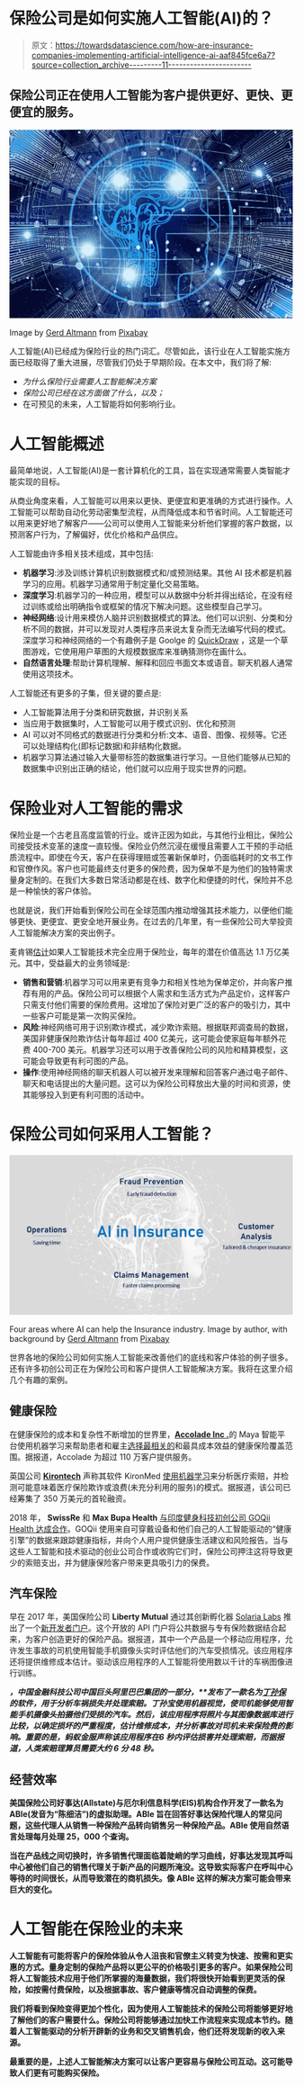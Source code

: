 # 保险公司是如何实施人工智能(AI)的？

> 原文：<https://towardsdatascience.com/how-are-insurance-companies-implementing-artificial-intelligence-ai-aaf845fce6a7?source=collection_archive---------11----------------------->

## 保险公司正在使用人工智能为客户提供更好、更快、更便宜的服务。

![](img/da78bbe2c198fe08b6e6ee669edc6bfd.png)

Image by [Gerd Altmann](https://pixabay.com/users/geralt-9301/?utm_source=link-attribution&utm_medium=referral&utm_campaign=image&utm_content=3382507) from [Pixabay](https://pixabay.com/?utm_source=link-attribution&utm_medium=referral&utm_campaign=image&utm_content=3382507)

人工智能(AI)已经成为保险行业的热门词汇。尽管如此，该行业在人工智能实施方面已经取得了重大进展，尽管我们仍处于早期阶段。在本文中，我们将了解:

*   *为什么保险行业需要人工智能解决方案*
*   *保险公司已经在这方面做了什么，以及；*
*   在可预见的未来，人工智能将如何影响行业。

# 人工智能概述

最简单地说，人工智能(AI)是一套计算机化的工具，旨在实现通常需要人类智能才能实现的目标。

从商业角度来看，人工智能可以用来以更快、更便宜和更准确的方式进行操作。人工智能可以帮助自动化劳动密集型流程，从而降低成本和节省时间。人工智能还可以用来更好地了解客户——公司可以使用人工智能来分析他们掌握的客户数据，以预测客户行为，了解偏好，优化价格和产品供应。

人工智能由许多相关技术组成，其中包括:

*   **机器学习**:涉及训练计算机识别数据模式和/或预测结果。其他 AI 技术都是机器学习的应用。机器学习通常用于制定量化交易策略。
*   **深度学习**:机器学习的一种应用，模型可以从数据中分析并得出结论，在没有经过训练或给出明确指令或框架的情况下解决问题。这些模型自己学习。
*   **神经网络**:设计用来模仿人脑并识别数据模式的算法。他们可以识别、分类和分析不同的数据，并可以发现对人类程序员来说太复杂而无法编写代码的模式。深度学习和神经网络的一个有趣例子是 Goolge 的 [QuickDraw](https://quickdraw.withgoogle.com/#) ，这是一个草图游戏，它使用用户草图的大规模数据库来准确猜测你在画什么。
*   **自然语言处理**:帮助计算机理解、解释和回应书面文本或语音。聊天机器人通常使用这项技术。

人工智能还有更多的子集，但关键的要点是:

*   人工智能算法用于分类和研究数据，并识别关系
*   当应用于数据集时，人工智能可以用于模式识别、优化和预测
*   AI 可以对不同格式的数据进行分类和分析:文本、语音、图像、视频等。它还可以处理结构化(即标记数据)和非结构化数据。
*   机器学习算法通过输入大量带标签的数据集进行学习。一旦他们能够从已知的数据集中识别出正确的结论，他们就可以应用于现实世界的问题。

# 保险业对人工智能的需求

保险业是一个古老且高度监管的行业。或许正因为如此，与其他行业相比，保险公司接受技术变革的速度一直较慢。保险业仍然沉浸在缓慢且需要人工干预的手动纸质流程中。即使在今天，客户在获得理赔或签署新保单时，仍面临耗时的文书工作和官僚作风。客户也可能最终支付更多的保险费，因为保单不是为他们的独特需求量身定制的。在我们大多数日常活动都是在线、数字化和便捷的时代，保险并不总是一种愉快的客户体验。

也就是说，我们开始看到保险公司在全球范围内推动增强其技术能力，以便他们能够更快、更便宜、更安全地开展业务。在过去的几年里，有一些保险公司大举投资人工智能解决方案的突出例子。

麦肯锡[估计](https://www.mckinsey.com/business-functions/mckinsey-analytics/our-insights/the-executives-ai-playbook?page=industries/insurance/)如果人工智能技术完全应用于保险业，每年的潜在价值高达 1.1 万亿美元。其中，受益最大的业务领域是:

*   **销售和营销**:机器学习可以用来更有竞争力和相关性地为保单定价，并向客户推荐有用的产品。保险公司可以根据个人需求和生活方式为产品定价，这样客户只需支付他们需要的保险费用。这增加了保险对更广泛的客户的吸引力，其中一些客户可能是第一次购买保险。
*   **风险**:神经网络可用于识别欺诈模式，减少欺诈索赔。根据联邦调查局的数据，美国非健康保险欺诈估计每年超过 400 亿美元，这可能会使家庭每年额外花费 400-700 美元。机器学习还可以用于改善保险公司的风险和精算模型，这可能会导致更有利可图的产品。
*   **操作**:使用神经网络的聊天机器人可以被开发来理解和回答客户通过电子邮件、聊天和电话提出的大量问题。这可以为保险公司释放出大量的时间和资源，使其能够投入到更有利可图的活动中。

# 保险公司如何采用人工智能？

![](img/bc8265871d464ec95efa0d651d6d8578.png)

Four areas where AI can help the Insurance industry. Image by author, with background by [Gerd Altmann](https://pixabay.com/users/geralt-9301/?utm_source=link-attribution&utm_medium=referral&utm_campaign=image&utm_content=4389372) from [Pixabay](https://pixabay.com/?utm_source=link-attribution&utm_medium=referral&utm_campaign=image&utm_content=4389372)

世界各地的保险公司如何实施人工智能来改善他们的底线和客户体验的例子很多。还有许多初创公司正在为保险公司和客户提供人工智能解决方案。我将在这里介绍几个有趣的案例。

## 健康保险

在健康保险的成本和复杂性不断增加的世界里，[**Accolade Inc .**](https://www.accolade.com/)的 Maya 智能平台使用机器学习来帮助患者和雇主[选择最相关的](https://emerj.com/ai-sector-overviews/artificial-intelligence-in-health-insurance-current-applications-and-trends/?zd_source=hrt&zd_campaign=3159&zd_term=chiradeepbasumallick)和最具成本效益的健康保险覆盖范围。据报道，Accolade 为超过 110 万客户提供服务。

英国公司 [**Kirontech**](https://www.kirontech.com/) 声称其软件 KironMed [使用机器学习](https://emerj.com/ai-sector-overviews/artificial-intelligence-in-health-insurance-current-applications-and-trends/?zd_source=hrt&zd_campaign=3159&zd_term=chiradeepbasumallick)来分析医疗索赔，并检测可能意味着医疗保险欺诈或浪费(未充分利用的服务)的模式。据报道，该公司已经筹集了 350 万美元的首轮融资。

2018 年， **SwissRe** 和 **Max Bupa Health** [与印度健身科技初创公司 GOQii Health 达成合作](https://www.the-digital-insurer.com/dia/max-bupa-partners-goqii-swiss-re-health-offerings/)。GOQii 使用来自可穿戴设备和他们自己的人工智能驱动的“健康引擎”的数据来跟踪健康指标，并向个人用户提供健康生活建议和风险报告。当与这些人工智能和技术驱动的创业公司合作或收购它们时，保险公司押注这将导致更少的索赔支出，并为健康保险客户带来更具吸引力的保费。

## 汽车保险

早在 2017 年，美国保险公司 **Liberty Mutual** 通过其创新孵化器 [Solaria Labs](https://www.solarialabs.com/) 推出了一个[新开发者门户](https://www.greencarcongress.com/2017/01/20170104-solaria.html)。这个开放的 API 门户将公共数据与专有保险数据结合起来，为客户创造更好的保险产品。据报道，其中一个产品是一个移动应用程序，允许发生事故的司机使用智能手机摄像头实时评估他们的汽车受损情况。该应用程序还将提供维修成本估计。驱动该应用程序的人工智能将使用数以千计的车祸图像进行训练。

[](https://www.antfin.com/family.htm)****，**中国金融科技公司中国巨头**阿里巴巴集团的一部分，**发布了一款名为[丁孙保](https://www.antfin.com/family.htm)的软件，用于分析车祸损失并处理索赔。丁孙宝使用机器视觉，使司机能够使用智能手机摄像头拍摄他们受损的汽车。然后，该应用程序将照片与其图像数据库进行比较，以确定损坏的严重程度，估计维修成本，并分析事故对司机未来保险费的影响。重要的是，蚂蚁金服声称该应用程序在*6 秒内评估损害并处理索赔，而据报道，人类索赔理算员需要大约 6 分 48 秒。***

## **经营效率**

**美国保险公司好事达(Allstate)与厄尔利信息科学(EIS)机构合作开发了一款名为 ABIe(发音为“陈细洁”)的虚拟助理。ABIe 旨在回答好事达保险代理人的常见问题，这些代理人从销售一种保险产品转向销售另一种保险产品。ABIe 使用自然语言处理每月处理 25，000 个查询。**

**当在产品线之间切换时，许多销售代理面临着陡峭的学习曲线，好事达发现其呼叫中心被他们自己的销售代理关于新产品的问题所淹没。这导致实际客户在呼叫中心等待的时间很长，从而导致潜在的商机损失。像 ABIe 这样的解决方案可能会带来巨大的变化。**

# **人工智能在保险业的未来**

**人工智能有可能将客户的保险体验从令人沮丧和官僚主义转变为快速、按需和更实惠的方式。量身定制的保险产品将以更公平的价格吸引更多的客户。如果保险公司将人工智能技术应用于他们所掌握的海量数据，我们将很快开始看到更灵活的保险，如按需付费保险，以及根据事故、客户健康等情况自动调整的保费。**

**我们将看到保险变得更加个性化，因为使用人工智能技术的保险公司将能够更好地了解他们的客户需要什么。保险公司将能够通过加快工作流程来实现成本节约。随着人工智能驱动的分析开辟新的业务和交叉销售机会，他们还将发现新的收入来源。**

**最重要的是，上述人工智能解决方案可以让客户更容易与保险公司互动。这可能导致人们更有可能购买保险。**